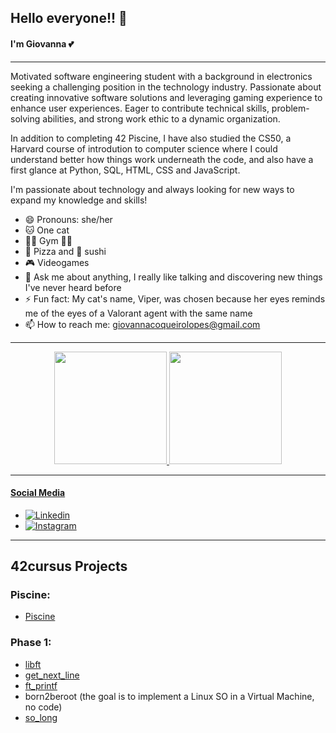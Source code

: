 ## Hello everyone!! 👋

#### I'm Giovanna 💕

---

Motivated software engineering student with a background in electronics seeking a challenging position in the technology industry. Passionate about creating innovative software solutions and leveraging gaming experience to enhance user experiences. Eager to contribute technical skills, problem-solving abilities, and strong work ethic to a dynamic organization.

In addition to completing 42 Piscine, I have also studied the CS50, a Harvard course of introdution to computer science where I could understand better how things work underneath the code, and also have a first glance at Python, SQL, HTML, CSS and JavaScript.

I'm passionate about technology and always looking for new ways to expand my knowledge and skills!

- 😄 Pronouns: she/her
- 🐱 One cat
- 🏃‍♀️ Gym 🏋️‍♀️
- 🍕 Pizza and 🍣 sushi
- 🎮 Videogames
- 💬 Ask me about anything, I really like talking and discovering new things I've never heard before
- ⚡ Fun fact: My cat's name, Viper, was chosen because her eyes reminds me of the eyes of a Valorant agent with the same name
- 📫 How to reach me: giovannacoqueirolopes@gmail.com

---

<div align="center">
  <a href="https://github.com/GiovannaCoqueiro">
    <img height="180em" src="https://github-readme-stats.vercel.app/api?username=GiovannaCoqueiro&show_icons=true&theme=transparent&include_all_commits=true&count_private=true"/>
    <img height="180em" src="https://github-readme-stats.vercel.app/api/top-langs/?username=GiovannaCoqueiro&layout=compact&langs_count=7&theme=transparent"/>
</div>

---

#### Social Media
- [![Linkedin](https://img.shields.io/badge/LinkedIn-0077B5?style=for-the-badge&logo=linkedin&logoColor=white)](https://www.linkedin.com/in/giovannacoqueiro/)
- [![Instagram](https://img.shields.io/badge/Instagram-E4405F?style=for-the-badge&logo=instagram&logoColor=white)](https://www.instagram.com/giocoqueiro/)

---

## 42cursus Projects
### Piscine:
- [Piscine](https://github.com/GiovannaCoqueiro/42-Piscine)

### Phase 1:
- [libft](https://github.com/GiovannaCoqueiro/42cursus-libft)
- [get_next_line](https://github.com/GiovannaCoqueiro/42cursus-get-next-line)
- [ft_printf](https://github.com/GiovannaCoqueiro/42cursus-printf)
- born2beroot (the goal is to implement a Linux SO in a Virtual Machine, no code)
- [so_long](https://github.com/GiovannaCoqueiro/42cursus-so-long)

